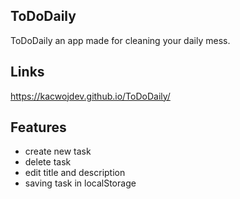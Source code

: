 ## ToDoDaily

ToDoDaily an app made for cleaning your daily mess.

## Links

https://kacwojdev.github.io/ToDoDaily/

## Features

- create new task 
- delete task
- edit title and description
- saving task in localStorage
